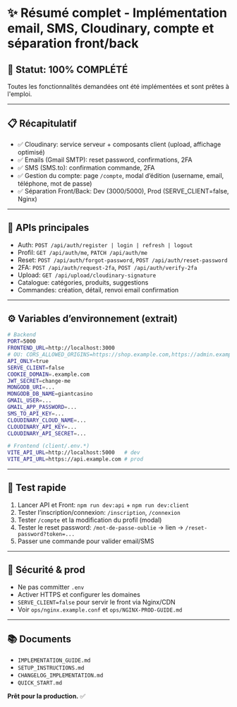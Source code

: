 # ✨ Résumé complet - Implémentation email, SMS, Cloudinary, compte et séparation front/back

## 🎉 Statut: 100% COMPLÉTÉ
Toutes les fonctionnalités demandées ont été implémentées et sont prêtes à l'emploi.

---

## 📋 Récapitulatif
- ✅ Cloudinary: service serveur + composants client (upload, affichage optimisé)
- ✅ Emails (Gmail SMTP): reset password, confirmations, 2FA
- ✅ SMS (SMS.to): confirmation commande, 2FA
- ✅ Gestion du compte: page `/compte`, modal d’édition (username, email, téléphone, mot de passe)
- ✅ Séparation Front/Back: Dev (3000/5000), Prod (SERVE_CLIENT=false, Nginx)

---

## 🔌 APIs principales
- Auth: `POST /api/auth/register | login | refresh | logout`
- Profil: `GET /api/auth/me`, `PATCH /api/auth/me`
- Reset: `POST /api/auth/forgot-password`, `POST /api/auth/reset-password`
- 2FA: `POST /api/auth/request-2fa`, `POST /api/auth/verify-2fa`
- Upload: `GET /api/upload/cloudinary-signature`
- Catalogue: catégories, produits, suggestions
- Commandes: création, détail, renvoi email confirmation

---

## ⚙️ Variables d’environnement (extrait)
```bash
# Backend
PORT=5000
FRONTEND_URL=http://localhost:3000
# OU: CORS_ALLOWED_ORIGINS=https://shop.example.com,https://admin.example.com
API_ONLY=true
SERVE_CLIENT=false
COOKIE_DOMAIN=.example.com
JWT_SECRET=change-me
MONGODB_URI=...
MONGODB_DB_NAME=giantcasino
GMAIL_USER=...
GMAIL_APP_PASSWORD=...
SMS_TO_API_KEY=...
CLOUDINARY_CLOUD_NAME=...
CLOUDINARY_API_KEY=...
CLOUDINARY_API_SECRET=...

# Frontend (client/.env.*)
VITE_API_URL=http://localhost:5000   # dev
VITE_API_URL=https://api.example.com # prod
```

---

## 🧪 Test rapide
1. Lancer API et Front: `npm run dev:api` + `npm run dev:client`
2. Tester l’inscription/connexion: `/inscription`, `/connexion`
3. Tester `/compte` et la modification du profil (modal)
4. Tester le reset password: `/mot-de-passe-oublie` → lien → `/reset-password?token=...`
5. Passer une commande pour valider email/SMS

---

## 🔐 Sécurité & prod
- Ne pas committer `.env`
- Activer HTTPS et configurer les domaines
- `SERVE_CLIENT=false` pour servir le front via Nginx/CDN
- Voir `ops/nginx.example.conf` et `ops/NGINX-PROD-GUIDE.md`

---

## 📚 Documents
- `IMPLEMENTATION_GUIDE.md`
- `SETUP_INSTRUCTIONS.md`
- `CHANGELOG_IMPLEMENTATION.md`
- `QUICK_START.md`

**Prêt pour la production.** ✅

